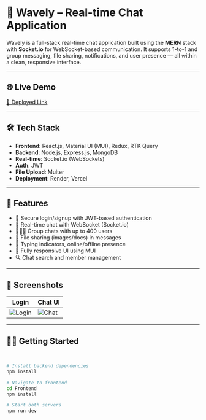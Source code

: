 # 💬 Wavely – Real-time Chat Application

Wavely is a full-stack real-time chat application built using the **MERN** stack with **Socket.io** for WebSocket-based communication. It supports 1-to-1 and group messaging, file sharing, notifications, and user presence — all within a clean, responsive interface.

---

## 🌐 Live Demo
[🔗 Deployed Link ](https://chatapp-frontend-coral.vercel.app/)

---

## 🛠 Tech Stack

- **Frontend**: React.js, Material UI (MUI), Redux, RTK Query  
- **Backend**: Node.js, Express.js, MongoDB  
- **Real-time**: Socket.io (WebSockets)  
- **Auth**: JWT  
- **File Upload**: Multer  
- **Deployment**: Render, Vercel  

---

## 🚀 Features

- 🔐 Secure login/signup with JWT-based authentication  
- 💬 Real-time chat with WebSocket (Socket.io)  
- 🧑‍🤝‍🧑 Group chats with up to 400 users  
- 📁 File sharing (images/docs) in messages  
- 📢 Typing indicators, online/offline presence  
- 📱 Fully responsive UI using MUI  
- 🔍 Chat search and member management  

---

## 📸 Screenshots

| Login | Chat UI |
|-------|---------|
| ![Login](./Screenshots/login.jpeg) | ![Chat](./Screenshots/chat.jpeg) |


---

## 🧑‍💻 Getting Started

```bash


# Install backend dependencies
npm install

# Navigate to frontend
cd Frontend
npm install

# Start both servers
npm run dev
